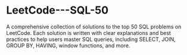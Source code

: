 # LeetCode---SQL-50
A comprehensive collection of solutions to the top 50 SQL problems on LeetCode. Each solution is written with clear explanations and best practices to help users master SQL queries, including SELECT, JOIN, GROUP BY, HAVING, window functions, and more. 
